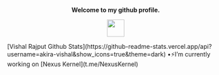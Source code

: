<p align="center"><strong>Welcome to my github profile.</strong></p> <p align="center"><img width="40" src="https://github.githubassets.com/images/mona-whisper.gif"></p>
[Vishal Rajput Github Stats](https://github-readme-stats.vercel.app/api?username=akira-vishal&show_icons=true&theme=dark)
•⚡I’m currently working on [Nexus Kernel](t.me/NexusKernel)